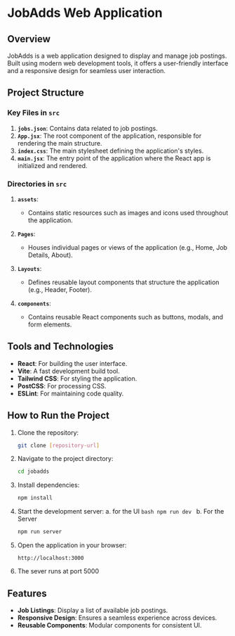# JobAdds Web Application

## Overview

JobAdds is a web application designed to display and manage job postings. Built using modern web development tools, it offers a user-friendly interface and a responsive design for seamless user interaction.

## Project Structure

### Key Files in `src`

1. **`jobs.json`**: Contains data related to job postings.
2. **`App.jsx`**: The root component of the application, responsible for rendering the main structure.
3. **`index.css`**: The main stylesheet defining the application's styles.
4. **`main.jsx`**: The entry point of the application where the React app is initialized and rendered.

### Directories in `src`

1. **`assets`**:

   - Contains static resources such as images and icons used throughout the application.

2. **`Pages`**:

   - Houses individual pages or views of the application (e.g., Home, Job Details, About).

3. **`Layouts`**:

   - Defines reusable layout components that structure the application (e.g., Header, Footer).

4. **`components`**:
   - Contains reusable React components such as buttons, modals, and form elements.

## Tools and Technologies

- **React**: For building the user interface.
- **Vite**: A fast development build tool.
- **Tailwind CSS**: For styling the application.
- **PostCSS**: For processing CSS.
- **ESLint**: For maintaining code quality.

## How to Run the Project

1. Clone the repository:

   ```bash
   git clone [repository-url]
   ```

2. Navigate to the project directory:

   ```bash
   cd jobadds
   ```

3. Install dependencies:

   ```bash
   npm install
   ```

4. Start the development server:
   a. for the UI
   `bash
    npm run dev
    `
   b. For the Server

   ```bash
   npm run server
   ```

5. Open the application in your browser:
   ```
   http://localhost:3000
   ```
6. The sever runs at port 5000

## Features

- **Job Listings**: Display a list of available job postings.
- **Responsive Design**: Ensures a seamless experience across devices.
- **Reusable Components**: Modular components for consistent UI.
